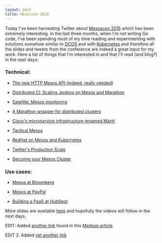 ```yaml
---
layout: post
title: Mesoscon 2015
---
```


Today I've been harvesting Twitter about [Mesoscon 2015](http://events.linuxfoundation.org/events/mesoscon) which has been extremely interesting. In the last three months, when I'm not writing Go code, 
I've been spending most of my time reading and experimenting with solutions somehow similar to [DCOS](https://mesosphere.com/) and with [Kubernetes](http://kubernetes.io/) and therefore all the slides and tweets from the conference
are indeed a great input for my work. 
Here a list of things that I'm interested in and that I'll read (and blog?) in
the next days:

### Technical:
- [The new HTTP Mesos API (indeed, really
  needed)](http://events.linuxfoundation.org/sites/events/files/slides/Mesos_HTTP_API.pdf)

- [Distributed CI: Scaling Jenkins on Mesos and
  Marathon](http://events.linuxfoundation.org/sites/events/files/slides/Ignazio%20MesosCon%202015%20Slides.pdf)

- [Satellite: Mesos monitoring](http://events.linuxfoundation.org/sites/events/files/slides/mesoscon_seattle_final_5.pdf)

- [A Marathon wrapper for distributed clusters](https://github.com/schibsted/triathlon)

- [Cisco's microservice infrastructure renamed Mantl](http://mantl.io/)

- [Tactical
  Mesos](https://docs.google.com/presentation/d/1SG87HrhFeulhNB-Xu0byjCgNTiEH7QKroDQzF1uhtz4/edit#slide=id.p)

- [RedHat on Mesos and
  Kubernetes](http://www.slideshare.net/timothysc/crossing-the-streams-mesos-lt-kubernetes)

- [Twitter's Production
  Scale](http://events.linuxfoundation.org/sites/events/files/slides/jsmith_mesoscon2015_0.pdf)

- [Securing your Mesos
  Cluster](https://mesosphere.github.io/presentations/mesoscon-2015/security/#/)

### Use cases:

- [Mesos at
  Bloomberg](http://events.linuxfoundation.org/sites/events/files/slides/Mesoscon%202015.pdf)

- [Mesos at PayPal](http://events.linuxfoundation.org/sites/events/files/slides/MeosCon-final-2.pdf)

- [Building a PaaS at HubSpot](http://events.linuxfoundation.org/sites/events/files/slides/mesoscon15.pdf)


More slides are available
[here](http://events.linuxfoundation.org/events/mesoscon/program/slides) and
hopefully the videos will follow in the next days. 



EDIT: Added [another link](http://events.linuxfoundation.org/sites/events/files/slides/jsmith_mesoscon2015_0.pdf) found in this [Medium
article](https://medium.com/@mustwin/best-of-mesoscon-2015-aa32a40f29c0).

EDIT 2: Added [yet another
link](https://mesosphere.github.io/presentations/mesoscon-2015/security/#/)

